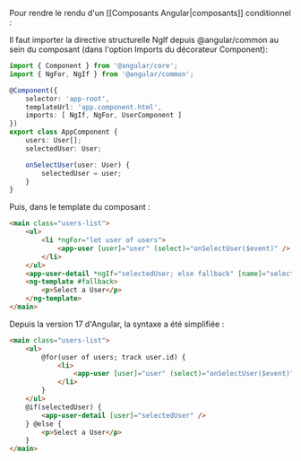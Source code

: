 
Pour rendre le rendu d'un [[Composants Angular|composants]] conditionnel : 

Il faut importer la directive structurelle NgIf  depuis @angular/common au sein du composant (dans l'option Imports du décorateur Component): 
```typescript
import { Component } from '@angular/core';
import { NgFor, NgIf } from '@angular/common';

@Component({
	selector: 'app-root',
	templateUrl: 'app.component.html',
	imports: [ NgIf, NgFor, UserComponent ]
})
export class AppComponent {
	users: User[];
	selectedUser: User;

	onSelectUser(user: User) {
		selectedUser = user;
	}	
}
```

Puis, dans le template du composant : 
```html
<main class="users-list">
	<ul>
		<li *ngFor="let user of users">
			<app-user [user]="user" (select)="onSelectUser($event)" />
		</li>
	</ul>
	<app-user-detail *ngIf="selectedUser; else fallback" [name]="selectedUser!.name" />
	<ng-template #fallback>
		<p>Select a User</p>
	</ng-template>
</main>
```


Depuis la version 17 d'Angular, la syntaxe a été simplifiée :
```html
<main class="users-list">
	<ul>
		@for(user of users; track user.id) {
			<li>
				<app-user [user]="user" (select)="onSelectUser($event)" />
			</li>
		}
	</ul>
	@if(selectedUser) {
		<app-user-detail [user]="selectedUser" />
	} @else {
		<p>Select a User</p>
	}
</main>
```